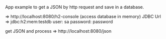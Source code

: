 
App example to get a JSON by http request and save in a database.

=> http://localhost:8080/h2-console (access database in memory)
JDBC Url => jdbc:h2:mem:testdb
user: sa
password: password


get JSON and process
=> http://localhost:8080/json



 
